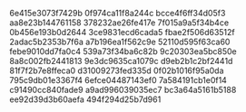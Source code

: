 6e415e3073f7429b
0f974ca11f8a244c
bcce4f6ff34d05f3
aa8e23b144761158
378232ae26fe417e
7f015a9a5f34b4ce
0b456e193b0d2644
3ce9831ecd6cada5
fbae2f506d63512f
2adac5b2353b7f6a
a7b196ea1f562c9e
52110d595f63ca60
febe9010dd7fa0c4
539a73f34ba6c82b
9c20303ea5bc850e
8a8c002fb2441813
9e3dc9635ca1079c
d9eb2b1c2bf2441d
81f7f2b7e8ffeca0
d31009273fed335d
0f02b1016f95a0da
795c9db01e3367f4
6efce04487143ef0
7a584191cb1e0f14
c91490cc840fade9
a9ad996039035ec7
bc3a64a5161b5188
ee92d39d3b60aefa
494f294d25b7d961
